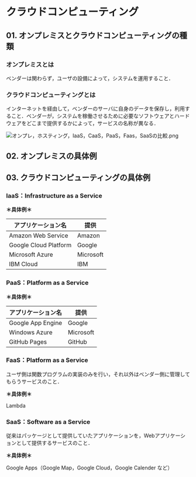 # クラウドコンピューティング

## 01. オンプレミスとクラウドコンピューティングの種類

### オンプレミスとは

ベンダーは関わらず，ユーザの設備によって，システムを運用すること．

### クラウドコンピューティングとは

インターネットを経由して，ベンダーのサーバに自身のデータを保存し，利用すること．ベンダーが，システムを稼働させるために必要なソフトウェアとハードウェアをどこまで提供するかによって，サービスの名称が異なる．

![オンプレ，ホスティング，IaaS，CaaS，PaaS，Faas，SaaSの比較.png](https://raw.githubusercontent.com/Hiroki-IT/tech-notebook/master/images/オンプレ，ホスティング，IaaS，CaaS，PaaS，Faas，SaaSの比較.png)



## 02. オンプレミスの具体例





## 03. クラウドコンピューティングの具体例

### IaaS：Infrastructure as a Service

**＊具体例＊**

| アプリケーション名    | 提供      |
| --------------------- | --------- |
| Amazon Web Service    | Amazon    |
| Google Cloud Platform | Google    |
| Microsoft Azure       | Microsoft |
| IBM Cloud             | IBM       |



### PaaS：Platform as a Service

**＊具体例＊**

| アプリケーション名 | 提供      |
| ------------------ | --------- |
| Google App Engine  | Google    |
| Windows Azure      | Microsoft |
| GitHub Pages       | GitHub    |



### FaaS：Platform as a Service

ユーザ側は関数プログラムの実装のみを行い，それ以外はベンダー側に管理してもらうサービスのこと．

**＊具体例＊**

Lambda



### SaaS：Software as a Service

従来はパッケージとして提供していたアプリケーションを，Webアプリケーションとして提供するサービスのこと．

**＊具体例＊**

Google Apps（Google Map，Google Cloud，Google Calender など）
